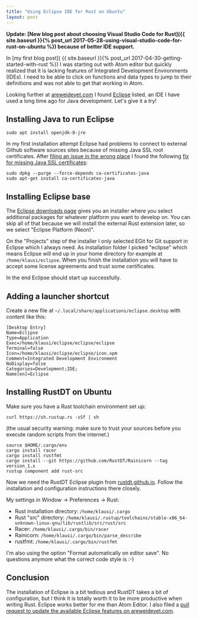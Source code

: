 ```yaml
---
title: "Using Eclipse IDE for Rust on Ubuntu"
layout: post
---
```


**Update: [New blog post about choosing Visual Studio Code for Rust]({{ site.baseurl }}{% post_url 2017-05-28-using-visual-studio-code-for-rust-on-ubuntu %})
because of better IDE support.**

In [my first blog post](
{{ site.baseurl }}{% post_url 2017-04-30-getting-started-with-rust %}) I was
starting out with Atom editor but quickly realized that it is lacking features
of Integrated Development Environments (IDEs). I need to be able to click on
functions and data types to jump to their definitions and was not able to get
that working in Atom.

Looking further at [areweideyet.com](https://areweideyet.com/) I found
[Eclipse](https://eclipse.org/) listed, an IDE I have used a long time ago for
Java development. Let's give it a try!

## Installing Java to run Eclipse

```
sudo apt install openjdk-8-jre
```

In my first installation attempt Eclipse had problems to connect to external
Github software sources sites because of missing Java SSL root certificates.
After [filing an issue in the wrong
place](https://github.com/RustDT/RustDT/issues/162) I found the following [fix
for missing Java SSL certificates](http://stackoverflow.com/a/33440168/2000435):

```
sudo dpkg --purge --force-depends ca-certificates-java
sudo apt-get install ca-certificates-java
```

## Installing Eclipse base

The [Eclipse downloads page](https://www.eclipse.org/downloads/) gives you an
installer where you select additional packages for whatever platform you want
to develop on. You can skip all of that because we will install the external
Rust extension later, so we select "Eclipse Platform (Neon)".

On the "Projects" step of the installer I only selected EGit for Git support in
Eclipse which I always need. As installation folder I picked "eclipse" which
means Eclipse will end up in your home directory for example at
```/home/klausi/eclipse```. When you finish the installation you will have to
accept some license agreements and trust some certificates.

In the end Eclipse should start up successfully.

## Adding a launcher shortcut

Create a new file at ```~/.local/share/applications/eclipse.desktop``` with
content like this:

```
[Desktop Entry]
Name=Eclipse
Type=Application
Exec=/home/klausi/eclipse/eclipse/eclipse
Terminal=false
Icon=/home/klausi/eclipse/eclipse/icon.xpm
Comment=Integrated Development Environment
NoDisplay=false
Categories=Development;IDE;
Name[en]=Eclipse
```

## Installing RustDT on Ubuntu

Make sure you have a Rust toolchain environment set up:

```
curl https://sh.rustup.rs -sSf | sh
```
(the usual security warning: make sure to trust your sources before you execute
 random scripts from the internet.)

```
source $HOME/.cargo/env
cargo install racer
cargo install rustfmt
cargo install --git https://github.com/RustDT/Rainicorn --tag version_1.x
rustup component add rust-src
```

Now we need the RustDT Eclipse plugin from
[rustdt.github.io](https://rustdt.github.io/). Follow the installation and
configuration instructions there closely.

My settings in Window -> Preferences -> Rust:

* Rust installation directory: ```/home/klausi/.cargo```
* Rust "src" directory:
```/home/klausi/.rustup/toolchains/stable-x86_64-unknown-linux-gnu/lib/rustlib/src/rust/src```
* Racer: ```/home/klausi/.cargo/bin/racer```
* Rainicorn: ```/home/klausi/.cargo/bin/parse_describe```
* rustfmt: ```/home/klausi/.cargo/bin/rustfmt```

I'm also using the option "Format automatically on editor save". No questions
anymore what the correct code style is :-)

## Conclusion

The installation of Eclipse is a bit tedious and RustDT takes a bit of
configuration, but I think it is totally worth it to be more productive when
writing Rust. Eclipse works better for me than Atom Editor. I also filed a
[pull request to update the available Eclipse features on
areweideyet.com](https://github.com/contradictioned/areweideyet/pull/46).
